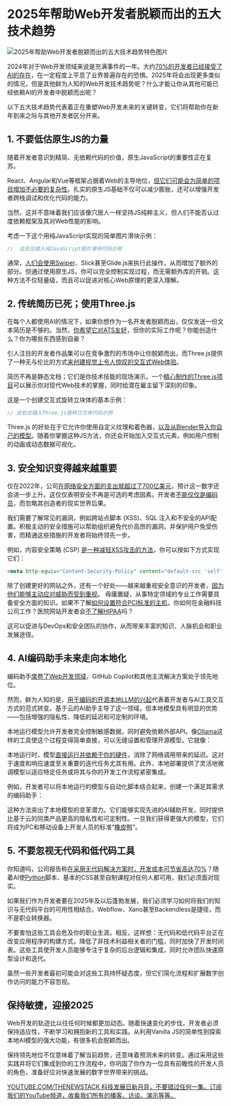 # 2025年帮助Web开发者脱颖而出的五大技术趋势

![2025年帮助Web开发者脱颖而出的五大技术趋势特色图片](https://cdn.thenewstack.io/media/2024/12/6dba9045-getty-images-uo6m1ytm-ba-unsplashb-1024x576.jpg)

2024年对于Web开发领域来说是充满事件的一年。大约[70%的开发者已经接受了AI的存在](https://survey.stackoverflow.co/2024/ai#3-are-ai-tools-a-threat-to-your-job)，在一定程度上平息了业界普遍存在的恐惧。2025年将会出现更多类似的情况，但是其他鲜为人知的Web开发技术趋势呢？什么才能让你从其他可能已经依赖AI的开发者中脱颖而出呢？

以下五大技术趋势代表着正在重塑Web开发未来的关键转变，它们将帮助你在新年到来之际与其他开发者区分开来。

## 1. 不要低估原生JS的力量

随着开发者意识到精简、无依赖代码的价值，原生JavaScript的重要性正在复苏。

React、Angular和Vue等框架占据着Web的主导地位，[但它们可能会为简单的项目增加不必要的复杂性](https://thenewstack.io/frontend-strategies-frameworks-or-pure-javascript/)。扎实的原生JS基础不仅可以减少膨胀，还可以增强开发者跨栈调试和优化代码的能力。

当然，这并不意味着我们应该像穴居人一样坚持JS纯粹主义，但人们不能否认过度依赖框架及其对Web性能的影响。

考虑一下这个用纯JavaScript实现的简单图片滑块示例：

```javascript
//  此处应插入纯JavaScript图片滑块代码示例
```

通常，[人们会使用Swiper](https://refine.dev/blog/swiper-js/)、Slick甚至Glide.js来执行此操作，从而增加了额外的部分。但通过使用原生JS，你可以完全控制实现过程，而无需额外库的开销。这种方法不仅轻量级，而且可以促进对核心Web原理的更深入理解。

## 2. 传统简历已死；使用Three.js

在每个人都使用AI的情况下，如果你想作为一名开发者脱颖而出，仅仅发送一份文本简历是不够的。当然，[你希望它对ATS友好](https://www.finaldraftresumes.com/post/how-to-properly-format-an-ats-friendly-resume)，但你的实际工作呢？你能创造什么？你为哪些东西感到自豪？

引人注目的开发者作品集可以在竞争激烈的市场中让你脱颖而出，而Three.js提供了一种无与伦比的方式[来创建视觉上令人惊叹的交互式Web体验](https://dev.to/hr21don/six-stunning-web-developer-portfolios-showcasing-threejs-mastery-206n)。

简历不再是静态文档；它们是你技术技能的现场演示。一个[精心制作的Three.js项目](https://thenewstack.io/top-10-javascript-libraries-to-use-in-2024/)可以展示你对现代Web技术的掌握，同时给潜在雇主留下深刻的印象。

这是一个创建交互式旋转立块体的基本示例：

```javascript
// 此处应插入Three.js旋转立方体代码示例
```

Three.js 的好处在于它允许你使用自定义纹理和着色器，[以及从Blender导入你自己的模型](https://threejs.org/docs/manual/en/introduction/Loading-3D-models.html)。随着你掌握这种JS方法，你还会开始加入交互式元素，例如用户控制的动画或动态数据可视化。

## 3. 安全知识变得越来越重要

仅在2022年，公司[在网络安全方面的支出就超过了700亿美元](https://bluetree.digital/cybersecurity-market-growth/)，预计这一数字还会进一步上升。这仅仅表明安全不再是可选的考虑因素。开发者[不能仅仅是编码员](https://www.recordedfuture.com/threat-intelligence-101/vulnerability-management-threat-hunting/front-end-security)，而忽略其创造者的现实世界后果。

我们需要了解常见的漏洞，例如跨站点脚本 (XSS)、SQL 注入和不安全的API配置。积极主动的安全措施可以帮助组织避免代价高昂的漏洞，并保护用户免受伤害，而精通这些措施的开发者将始终领先一步。

例如，内容安全策略 (CSP) [是一种减轻XSS攻击的方法](https://developer.mozilla.org/en-US/docs/Web/HTTP/CSP)，你可以按如下方式实现它们：

```html
<meta http-equiv="Content-Security-Policy" content="default-src 'self';">
```

除了创建更好的网站之外，还有一个好处——越来越重视安全意识的开发者，[因为他们能够主动应对威胁而受到重视](https://www.researchgate.net/publication/382695405_Balancing_Usability_and_Security_in_Secure_System_Design_A_Comprehensive_Study_on_Principles_Implementation_and_Impact_on_Usability)。
毋庸置疑，从事特定领域的专业工作需要具备安全方面的知识。如果不了解[如何设置符合PCI标准的主机](https://www.atlantic.net/pci-compliant-hosting/)，你如何在金融科技公司工作？医院网站开发者会[不了解HIPAA](https://thenewstack.io/5-strategies-for-cloud-security-in-healthcare/)吗？

这可以促进与DevOps和安全团队的协作，从而带来丰富的知识、人脉机会和职业发展途径。

## 4. AI编码助手未来走向本地化
编码助手[席卷了Web开发领域](https://thenewstack.io/a-developer-health-check-on-github-copilot-and-ai-assistants/)，GitHub Copilot和其他主流解决方案处于领先地位。

然而，鲜为人知的是，[用于编码的开源本地LLM的兴起](https://thenewstack.io/coding-with-slms-and-local-llms-tips-and-recommendations/)代表着开发者与AI工具交互方式的范式转变。基于云的AI助手主导了这一领域，但本地模型具有明显的优势——包括增强的隐私性、降低的延迟和可定制的环境。

本地运行模型允许开发者完全控制敏感数据，同时避免依赖外部API。像[Ollama](https://thenewstack.io/how-to-set-up-and-run-a-local-llm-with-ollama-and-llama-2/)这样的工具使这个过程变得简单直接，可以无缝设置和管理开源模型。它就像：

本地运行时，模型[直接运行并依赖于你的硬件](https://www.geeksforgeeks.org/recommended-hardware-for-running-llms-locally/)，消除了网络调用带来的延迟。这对于速度和响应速度至关重要的迭代任务尤其有用。此外，本地部署提供了灵活地微调模型以适应特定任务或将其与你的开发工作流程紧密集成。

例如，开发者可以将本地运行的模型与自动化脚本结合起来，创建一个满足其需求的编码助手：

这种方法突出了本地模型的变革潜力。它们能够实现先进的AI辅助开发，同时提供比基于云的同类产品更高的隐私性和可定制性。一旦我们获得更强大的模型，它们将成为PC和移动设备上开发人员的标准“[橡皮鸭](https://thenewstack.io/7-guiding-principles-for-working-with-llms/)”。

## 5. 不要忽视无代码和低代码工具
你知道吗，公司报告称[在采用无代码解决方案时，开发成本可节省高达70%](https://tadabase.io/blog/33-no-code-statistics-and-facts-in-2024)？随着AI使[Python](https://thenewstack.io/what-is-python/)脚本、基本的CSS甚至自制课程对任何人都可用，我们必须面对现实。

如果我们作为开发者要在2025年及以后蓬勃发展，我们必须学习如何将我们的知识与无代码平台的可用性相结合。Webflow、Xano甚至Backendless是捷径，而不是职业转换器。

不要害怕这些工具会危及你的职业生涯。相反，这样想：无代码和低代码平台正在改变应用程序的构建方式，降低了非技术利益相关者的门槛，同时加快了开发时间表。这些工具使开发人员能够专注于复杂的后台逻辑和集成，同时允许团队快速原型设计和迭代。

虽然一些开发者最初可能会对这些工具持怀疑态度，但它们简化流程和扩展数字创作访问的能力不容忽视。

## 保持敏捷，迎接2025
Web开发的轨迹比以往任何时候都更加动态。随着快速变化的步伐，开发者必须保持适应性，不断学习和拥抱新的工具和实践。从利用Vanilla JS的简单性到探索本地AI模型的强大功能，有很多机会脱颖而出。

保持领先地位不仅意味着了解当前趋势，还意味着预测未来的转变。通过采用这些实践并将它们集成到你的工作流程中，你巩固了你作为一位具有前瞻性的开发人员的角色，准备好应对快速发展的数字世界带来的挑战。

[YOUTUBE.COM/THENEWSTACK 科技发展日新月异，不要错过任何一集。订阅我们的YouTube频道，收看我们所有的播客、访谈、演示等等。](https://youtube.com/thenewstack?sub_confirmation=1)